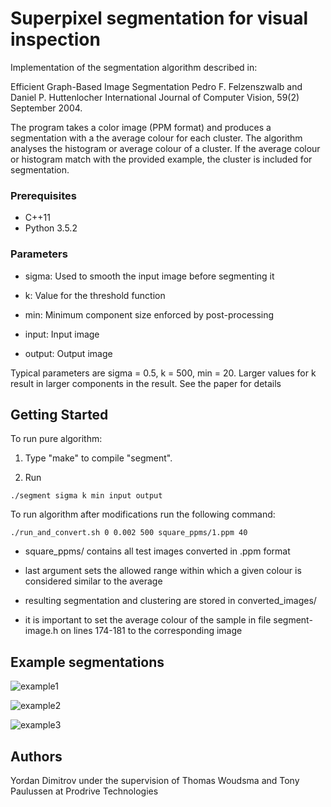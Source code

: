 # Superpixel segmentation for visual inspection
Implementation of the segmentation algorithm described in:

Efficient Graph-Based Image Segmentation
Pedro F. Felzenszwalb and Daniel P. Huttenlocher
International Journal of Computer Vision, 59(2) September 2004.

The program takes a color image (PPM format) and produces a segmentation with a the average colour for each cluster. The algorithm analyses the histogram or average colour of a cluster. If the average colour or histogram match with the provided example, the cluster is included for segmentation.

### Prerequisites
- C++11
- Python 3.5.2

### Parameters

- sigma: Used to smooth the input image before segmenting it

- k: Value for the threshold function

- min: Minimum component size enforced by post-processing

- input: Input image

- output: Output image

Typical parameters are sigma = 0.5, k = 500, min = 20.
Larger values for k result in larger components in the result. See the paper for details

## Getting Started
To run pure algorithm:

1) Type "make" to compile "segment".

2) Run 
```
./segment sigma k min input output
```

To run algorithm after modifications run the following command:
```
./run_and_convert.sh 0 0.002 500 square_ppms/1.ppm 40
```
- square_ppms/ contains all test images converted in .ppm format

- last argument sets the allowed range within which a given colour is considered similar to the average



- resulting segmentation and clustering are stored in converted_images/

- it is important to set the average colour of the sample in file segment-image.h on lines 174-181 to the corresponding image
## Example segmentations

![example1](https://github.com/ydimitrov/superpixel_segmentation/examples/master/example1.jpg?raw=true)

![example2](https://github.com/ydimitrov/superpixel_segmentation/examples/master/example2.jpg?raw=true)

![example3](https://github.com/ydimitrov/superpixel_segmentation/examples/example3.jpg?raw=true)

## Authors
Yordan Dimitrov under the supervision of Thomas Woudsma and Tony Paulussen at Prodrive Technologies
